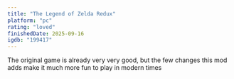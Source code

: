 ```yaml
---
title: "The Legend of Zelda Redux"
platform: "pc"
rating: "loved"
finishedDate: 2025-09-16
igdb: "199417"
---
```


The original game is already very very good, but the few changes this mod adds make it much more fun to play in modern times
